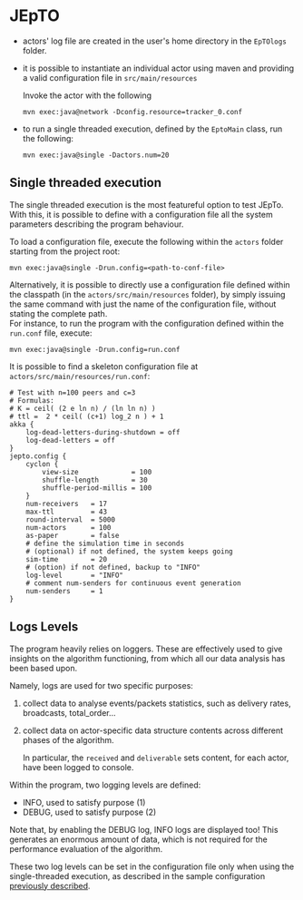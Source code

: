 JEpTO
=====

* actors' log file are created in the user's home directory
  in the `EpTOlogs` folder.

* it is possible to instantiate an individual actor
  using maven and providing a valid configuration file in `src/main/resources`

  Invoke the actor with the following

  ```
  mvn exec:java@network -Dconfig.resource=tracker_0.conf
  ```

* to run a single threaded execution, defined by the `EptoMain` class,
  run the following:

  ```
  mvn exec:java@single -Dactors.num=20
  ```

## Single threaded execution

The single threaded execution is the most featureful option to test JEpTo.
With this, it is possible to define with a configuration file all the system
parameters describing the program behaviour.


To load a configuration file, execute the following within the `actors` folder
starting from the project root:

`mvn exec:java@single -Drun.config=<path-to-conf-file>`

Alternatively, it is possible to directly use a configuration file defined within
the classpath (in the `actors/src/main/resources` folder), by simply
issuing the same command with just the name of the configuration file, without stating the
complete path.  
For instance, to run the program with the configuration defined within the `run.conf`
file, execute:

`mvn exec:java@single -Drun.config=run.conf`

It is possible to find a skeleton configuration file at `actors/src/main/resources/run.conf`:
```
# Test with n=100 peers and c=3
# Formulas:
# K = ceil( (2 e ln n) / (ln ln n) )
# ttl =  2 * ceil( (c+1) log_2 n ) + 1
akka {
    log-dead-letters-during-shutdown = off
    log-dead-letters = off
}
jepto.config {
    cyclon {
        view-size             = 100
        shuffle-length        = 30
        shuffle-period-millis = 100
    }
    num-receivers   = 17
    max-ttl         = 43
    round-interval  = 5000
    num-actors      = 100
    as-paper        = false
    # define the simulation time in seconds
    # (optional) if not defined, the system keeps going
    sim-time        = 20
    # (option) if not defined, backup to "INFO"
    log-level       = "INFO"
    # comment num-senders for continuous event generation
    num-senders     = 1
}
```

## Logs Levels

The program heavily relies on loggers. These are effectively used to give
insights on the algorithm functioning, from which all our data analysis
has been based upon.

Namely, logs are used for two specific purposes:

1. collect data to analyse events/packets statistics, such as
   delivery rates, broadcasts, total\_order...

2. collect data on actor-specific data structure contents across
   different phases of the algorithm.

   In particular, the `received` and `deliverable` sets
   content, for each actor, have been logged to console.

Within the program, two logging levels are defined:

* INFO, used to satisfy purpose (1)
* DEBUG, used to satisfy purpose (2)

Note that, by enabling the DEBUG log, INFO logs are displayed too!
This generates an enormous amount of data, which is not required
for the performance evaluation of the algorithm.

These two log levels can be set in the configuration file
only when using the single-threaded execution, as
described in the sample configuration [previously described](#single-threaded-execution).
